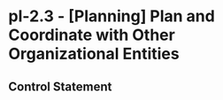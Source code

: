 # pl-2.3 - \[Planning\] Plan and Coordinate with Other Organizational Entities

## Control Statement
